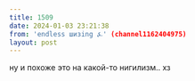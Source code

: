 ```yaml
---
title: 1509
date: 2024-01-03 23:21:38
from: 'endless шизing ⍼' (channel1162404975)
layout: post
---
```


ну и похоже это на какой-то нигилизм.. хз
